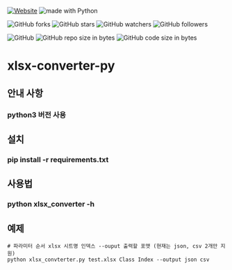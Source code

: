[![Website](https://img.shields.io/website-up-down-green-red/http/shields.io.svg?label=elky-essay)](https://elky84.github.io)
<img src="https://img.shields.io/badge/made%20with-Python-brightgreen.svg" alt="made with Python">

![GitHub forks](https://img.shields.io/github/forks/elky84/xlsx_converter.svg?style=social&label=Fork)
![GitHub stars](https://img.shields.io/github/stars/elky84/xlsx_converter.svg?style=social&label=Stars)
![GitHub watchers](https://img.shields.io/github/watchers/elky84/xlsx_converter.svg?style=social&label=Watch)
![GitHub followers](https://img.shields.io/github/followers/elky84.svg?style=social&label=Follow)

![GitHub](https://img.shields.io/github/license/mashape/apistatus.svg)
![GitHub repo size in bytes](https://img.shields.io/github/repo-size/elky84/xlsx_converter.svg)
![GitHub code size in bytes](https://img.shields.io/github/languages/code-size/elky84/xlsx_converter.svg)

# xlsx-converter-py

## 안내 사항
### python3 버전 사용

## 설치
### pip install -r requirements.txt

## 사용법
### python xlsx_converter -h

## 예제
```
# 파라미터 순서 xlsx 시트명 인덱스 --ouput 출력할 포맷 (현재는 json, csv 2개만 지원)
python xlsx_convterter.py test.xlsx Class Index --output json csv
``` 
